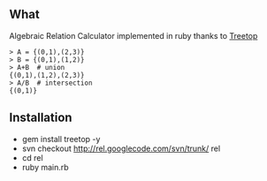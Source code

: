 ## What ##
Algebraic Relation Calculator implemented in ruby
thanks to [Treetop](http://treetop.rubyforge.org/index.html)

```
> A = {(0,1),(2,3)}
> B = {(0,1),(1,2)}
> A+B  # union
{(0,1),(1,2),(2,3)}
> A/B  # intersection
{(0,1)}
```

## Installation ##

  * gem install treetop -y
  * svn checkout http://rel.googlecode.com/svn/trunk/ rel
  * cd rel
  * ruby main.rb
